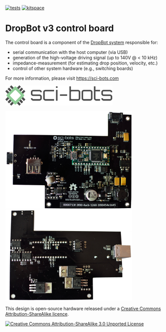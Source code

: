 [![tests](https://github.com/sci-bots/dropbot-control-board.kicad/actions/workflows/build.yml/badge.svg)](https://github.com/sci-bots/dropbot-control-board.kicad/actions/workflows/build.yml)
[![kitspace](https://img.shields.io/badge/kitspace-ok-success)](https://kitspace.org/boards/github.com/sci-bots/dropbot-control-board.kicad/)

# DropBot v3 control board

The control board is a component of the [DropBot system][dropbot] responsible for:

* serial communication with the host computer (via USB)
* generation of the high-voltage driving signal (up to 140V @ < 10 kHz)
* impedance-measurement (for estimating drop position, velocity, etc.)
* control of other system hardware (e.g., switching boards)

For more information, please visit https://sci-bots.com

[![Sci-Bots logo](docs/png/sci-bots-logo.png)][sci-bots]

[![front](docs/png/front-small.png)](png/front.png)
[![back](docs/png/back-small.png)](png/back.png)

This design is open-source hardware released under a [Creative Commons Attribution-ShareAlike licence][cc-by-sa].

[![Creative Commons Attribution-ShareAlike 3.0 Unported License](https://i.creativecommons.org/l/by-sa/3.0/88x31.png)][cc-by-sa]

[dropbot]: https://github.com/sci-bots/dropbot-v3
[sci-bots]: https://sci-bots.com/
[cc-by-sa]: http://creativecommons.org/licenses/by-sa/3.0

